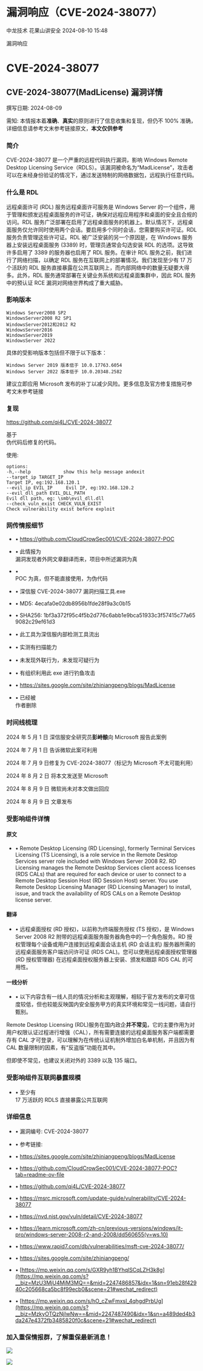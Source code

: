 #  漏洞响应（CVE-2024-38077）   
中龙技术  花果山讲安全   2024-08-10 15:48  
  
漏洞响应  
  
  
# CVE-2024-38077  
## CVE-2024-38077(MadLicense) 漏洞详情  
  
撰写日期: 2024-08-09  
  
需知: 本情报本着**准确**、**真实**的原则进行了信息收集和复现，但仍不 100% 准确，详细信息请参考文末参考链接原文，**本文仅供参考**  
### 简介  
  
CVE-2024-38077 是一个严重的远程代码执行漏洞，影响 Windows Remote Desktop Licensing Service（RDLS）。该漏洞被命名为“MadLicense”，攻击者可以在未经身份验证的情况下，通过发送特制的网络数据包，远程执行任意代码。  
### 什么是 RDL  
  
远程桌面许可 (RDL) 服务远程桌面许可服务是 Windows Server 的一个组件，用于管理和颁发远程桌面服务的许可证，确保对远程应用程序和桌面的安全且合规的访问。RDL 服务广泛部署在启用了远程桌面服务的机器上。默认情况下，远程桌面服务仅允许同时使用两个会话。要启用多个同时会话，您需要购买许可证。RDL 服务负责管理这些许可证。RDL 被广泛安装的另一个原因是，在 Windows 服务器上安装远程桌面服务 (3389) 时，管理员通常会勾选安装 RDL 的选项。这导致许多启用了 3389 的服务器也启用了 RDL 服务。在审计 RDL 服务之前，我们进行了网络扫描，以确定 RDL 服务在互联网上的部署情况。我们发现至少有 17 万个活跃的 RDL 服务直接暴露在公共互联网上，而内部网络中的数量无疑要大得多。此外，RDL 服务通常部署在关键业务系统和远程桌面集群中，因此 RDL 服务中的预认证 RCE 漏洞对网络世界构成了重大威胁。  
### 影响版本  
```
Windows Server2008 SP2
WindowsServer2008 R2 SP1
WindowsServer2012和2012 R2
WindowsServer2016
WindowsServer2019
WindowsServer 2022
```  
  
具体的受影响版本包括但不限于以下版本：  
```
Windows Server 2019 版本低于 10.0.17763.6054
Windows Server 2022 版本低于 10.0.20348.2582
```  
  
建议立即应用 Microsoft 发布的补丁以减少风险。更多信息及官方修复措施可参考文末参考链接  
### 复现  
  
https://github.com/qi4L/CVE-2024-38077  
  
基于  
伪代码后修复的代码。  
  
使用:  
```
options:
-h,--help            show this help message andexit
--target_ip TARGET_IP
Target IP, eg:192.168.120.1
--evil_ip EVIL_IP     Evil IP, eg:192.168.120.2
--evil_dll_path EVIL_DLL_PATH
Evil dll path, eg: \smb\evil_dll.dll
--check_vuln_exist CHECK_VULN_EXIST
Check vulnerability exist before exploit
```  
### 网传情报细节  
- • https://github.com/CloudCrowSec001/CVE-2024-38077-POC  
  
- • 此情报为  
漏洞发现者外网文章翻译而来，项目中所述漏洞为真  
  
- •   
POC 为真，但不能直接使用，为伪代码  
  
- • 深信服 CVE-2024-38077 漏洞扫描工具.exe  
  
- • MD5: 4ecafa0e02db8956b1fde28f9a3c0b15  
  
- • SHA256: 1bf3a372f95c4f5b2d776c6abb1e9bca51933c3f57415c77a659082c29ef61d3  
  
- • 此工具为深信服内部检测工具流出  
  
- • 实测有扫描能力  
  
- • 未发现外联行为，未发现可疑行为  
  
- • 有组织利用此 exe 进行钓鱼攻击  
  
- • https://sites.google.com/site/zhiniangpeng/blogs/MadLicense  
  
- • 已经被  
作者删除  
  
### 时间线梳理  
  
2024 年 5 月 1 日 深信服安全研究员**彭峙酿**向 Microsoft 报告此案例  
  
2024 年 7 月 1 日 告诉微软此案可利用  
  
2024 年 7 月 9 日修复为 CVE-2024-38077（标记为 Microsoft 不太可能利用）  
  
2024 年 8 月 2 日 将本文发送至 Microsoft  
  
2024 年 8 月 9 日 微软尚未对本文做出回应  
  
2024 年 8 月 9 日 文章发布  
### 受影响组件详情  
#### 原文  
- • Remote Desktop Licensing (RD Licensing), formerly Terminal Services Licensing (TS Licensing), is a role service in the Remote Desktop Services server role included with Windows Server 2008 R2. RD Licensing manages the Remote Desktop Services client access licenses (RDS CALs) that are required for each device or user to connect to a Remote Desktop Session Host (RD Session Host) server. You use Remote Desktop Licensing Manager (RD Licensing Manager) to install, issue, and track the availability of RDS CALs on a Remote Desktop license server.  
  
#### 翻译  
- • 远程桌面授权 (RD 授权)，以前称为终端服务授权 (TS 授权)，是 Windows Server 2008 R2 附带的远程桌面服务服务器角色中的一个角色服务。RD 授权管理每个设备或用户连接到远程桌面会话主机 (RD 会话主机) 服务器所需的远程桌面服务客户端访问许可证 (RDS CAL)。您可以使用远程桌面授权管理器 (RD 授权管理器) 在远程桌面授权服务器上安装、颁发和跟踪 RDS CAL 的可用性。  
  
#### 一线分析  
- • 以下内容含有一线人员的情况分析和主观理解，相较于官方发布的文章可信度较低，但也较能反映国内安全服务甲方的真实环境和常见一线问题，请自行甄别。  
  
Remote Desktop Licensing (RDL)服务在国内政企**并不常见**，它的主要作用为对用户权限认证过程进行增强（CAL），所有需要连接的远程桌面服务客户端都需要存有 CAL 才可登录，可以理解为在传统认证机制外增加白名单机制，并且因为有 CAL 数量限制的因素，有“反盗版”功能在其中。  
  
但即使不常见，也建议关闭对外的 3389 以及 135 端口。  
### 受影响组件互联网暴露规模  
- • 至少有   
17 万活跃的 RDLS 直接暴露公共互联网  
  
### 详细信息  
- • 漏洞编号: CVE-2024-38077  
  
- • 参考链接:  
  
- • https://sites.google.com/site/zhiniangpeng/blogs/MadLicense  
  
- • https://github.com/CloudCrowSec001/CVE-2024-38077-POC?tab=readme-ov-file  
  
- • https://github.com/qi4L/CVE-2024-38077  
  
- • https://msrc.microsoft.com/update-guide/vulnerability/CVE-2024-38077  
  
- • https://nvd.nist.gov/vuln/detail/CVE-2024-38077  
  
- • https://learn.microsoft.com/zh-cn/previous-versions/windows/it-pro/windows-server-2008-r2-and-2008/dd560655(v=ws.10)  
  
- • https://www.rapid7.com/db/vulnerabilities/msft-cve-2024-38077/  
  
- • https://sites.google.com/site/zhiniangpeng/  
  
- • [https://mp.weixin.qq.com/s/GXR9yh1BYhqlSCqLZH3k8g](https://mp.weixin.qq.com/s?__biz=MzU3MjU4MjM3MQ==&mid=2247486857&idx=1&sn=91eb28f42940c205668ca5bc8f99ecb0&scene=21#wechat_redirect)  
  
  
- • [https://mp.weixin.qq.com/s/hO_cZwFmxsl_4qhgdPrbUg](https://mp.weixin.qq.com/s?__biz=MzkyOTQzNjIwNw==&mid=2247487490&idx=1&sn=a489ded4b3da247e4372fb3485820f0c&scene=21#wechat_redirect)  
  
  
### 加入重保情报群，了解重保最新消息！  
  
  
![](https://mmbiz.qpic.cn/mmbiz_jpg/YLDEGxbds20IVIsGdicF08yNChVT5mH617PVh43MgqRfqEUx8DPkZwNXQLXIqOXGdNQYmcicHyzjzDzgIoXV22kA/640?wx_fmt=jpeg&from=appmsg "")  
  
  
  
  
  
  
![](https://mmbiz.qpic.cn/mmbiz_jpg/YLDEGxbds22nEdF8ibYjD607yRDywtwibqpD1QNPROxERmCNGNnvq85bJdmEQS3arW5uxQe9TRaC0sJibH7Na6mCA/640?wx_fmt=jpeg "")  
  
  
  
